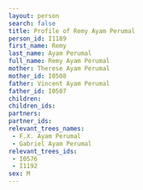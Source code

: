 ```yaml
---
layout: person
search: false
title: Profile of Remy Ayam Perumal
person_id: I1189
first_name: Remy
last_name: Ayam Perumal
full_name: Remy Ayam Perumal
mother: Therese Ayam Perumal
mother_id: I0508
father: Vincent Ayam Perumal
father_id: I0507
children:
children_ids:
partners:
partner_ids:
relevant_trees_names:
 - F.X. Ayam Perumal
 - Gabriel Ayam Perumal
relevant_trees_ids:
 - I0576
 - I1192
sex: M
---
```


